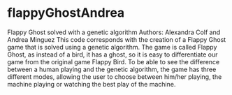 # flappyGhostAndrea
Flappy Ghost solved with a genetic algorithm
Authors: Alexandra Colf and Andrea Minguez
This code corresponds with the creation of a Flappy Ghost game that is solved using a genetic algorithm. 
The game is called Flappy Ghost, as instead of a bird, it has a ghost, so it is easy to differentiate our game from the original game Flappy Bird.
To be able to see the difference between a human playing and the genetic algorithm, the game has three different modes, allowing the user to choose between him/her playing, the machine playing or watching the best play of the machine.
